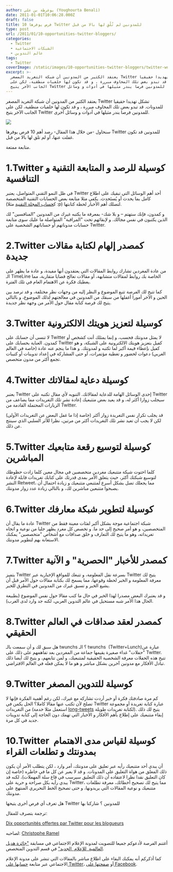 ```yaml
---
author: يوغرطة بن علي (Youghourta Benali)
date: 2011-01-01T10:06:28.000Z
draft: false
title: 10 فرص يوفرها Twitter للمدونين لم تُلْقِ لها بالا من قبل
type: post
url: /2011/01/10-opportunities-twitter-bloggers/
categories:
  - Twitter
  - الشبكات الاجتماعية
  - عالم التدوين
tags:
  - Twitter
coverImage: /static/images/10-opportunities-twitter-bloggers/twitter-wordpress.jpg
excerpt: >-
  يعتقد الكثير من المدونين أن شبكة التغريد المصغر Twitter تشكل تهديدا حقيقيا
  للمدونات. قد تبدو بعض تلك المخاوف مبررة ، و قد تكون لها خلفيات منطقية، لكن على
  الجانب الآخر يتيح Twitter للمدونين فرصا يندر مثيلها في أدوات و وسائل
---
```

يعتقد الكثير من المدونين أن شبكة التغريد المصغر Twitter تشكل تهديدا حقيقيا للمدونات. قد تبدو بعض تلك المخاوف مبررة ، و قد تكون لها خلفيات منطقية، لكن على الجانب الآخر يتيح Twitter للمدونين فرصا يندر مثيلها في أدوات و وسائل أخرى.

![](/static/images/10-opportunities-twitter-bloggers/twitter-wordpress.jpg)

سنحاول -من خلال هذا المقال- رصد أهم 10 فرص يوفرها Twitter للمدونين قد تكون غفلت عنها، أو لم تلق لها بالا من قبل.

متابعة ممتعة.

# 1.Twitter كوسيلة للرصد و المتابعة التقنية و التنافسية

في ظل النمو التقني المتواصل، يعتبر Twitter أحد أهم الوسائل التي تبقيك على اطلاع كامل بما يحدث أو يُستَحدث. يكفي مثلا متابعة بعض الحسابات التقنية المتخصصة (ك[حساب المجلة التقنية](http://twitter.com/it_scoop_com) مثلا :p) لتصلك أهم الأخبار لحظة كتابتها.

و كمدون، فإنك ستهتم – و بلا شك- بمعرفة ما يكتبه غيرك من المدونين "المنافسين" لك الذين يكتبون في نفس مجالك. و لإبقائهم تحت "المراقبة" المتواصلة ما عليك سوى متابعة حسابات مدوناتهم أو حساباتهم الشخصية على Twitter.

# 2.Twitter كمصدر إلهام لكتابة مقالات جديدة

من عادة المغردين تشارك روابط المقالات التي يعتقدون أنها مفيدة، و عادة ما يظهر على الـ TimeLine الخاصة بك روابط لمقالات متشابهة، أو مقالات تعالج قضايا متقاربة، مما يعطيك فكرة عن الاهتمام العام في تلك الفترة.

كما تتيح لك الفرصة تتبع الموضوع و النظر إليه من وجهات نظر مختلفة، و قد ترصد بين الحين و الآخر أمورا أغفلها من سبقك من المدونين في معالجتهم لذلك الموضوع، و بالتالي يتيح لك فرصة كتابة مقال حول الأمر من وجهة نظر جديدة.

# 3.Twitter كوسيلة لتعزيز هويتك الالكترونية

لا تنسى أن حسابك على Twitter لا يمثل مدونتك فحسب، و إنما يمثلك أنت كشخص أو كمدون. العناية بحسابك على Twitter كفيل بتعزيز هويتك الالكترونية على الشبكة، و هو كفيل بإعطاء قيمة أكبر لما تكتبه و لمدونتك. و هذا ما ينجم عنه عادة (خاصة في العالم الغربي) دعوات لحضور و تغطية مؤتمرات، أو حتى المشاركة في إعداد تدوينات أو كتيبات تجمع أكثر من مدون متخصص.

# 4.Twitter كوسيلة دعاية لمقالاتك

يعتبر Twitter إحدى الوسائل الهامة للدعاية لمقالاتك. التنويه لأي مقال تكتبه على Twitter سيجلب زوارا أكثر له، و قد يعيد بعض متتبعيك إعادة نشر تلك التغريدات مما يضاعف من الزيارات المحتملة القادمة من Twitter.

قد يجلب تكرار نفس التغريدة زوار أكثر (خاصة إذا ما غفل البعض عن التغريدات الأولى) لكن لا يجب أن تعيد نشر تلك التغريدات أكثر من مرتين، نظرا للأثر السلبي الذي سينتج عن ذلك.

# 5.Twitter كوسيلة لتوسيع رقعة متابعيك المباشرين

كلما احتوت شبكة متتبعيك مغردين متخصصين في مجال معين كلما زادت حظوظك لتوسيع شبكتك أكثر، حيث يتعلق الأمر بمدى قدرتك على كتابك تغريدات قابلة لإعادة النشر Retweet، مما يجعلك تصل بشكل أسرع لمتتبعي متتبعيك و زيادة احتمال أن يصبحوا متتبعين مباشرين لك، و بالتالي زيادة عدد زوار مدونتك.

# 6.Twitter كوسيلة لتطوير شبكة معارفك

عادة ما يقال أن Twitter شبكة اجتماعية موجة بشكل أكبر لفئات معينة فقط من المتخصصين، و هو أمر صحيح إلى حد ما. و تخصص كل مغرد يظهر جليا من نوعية و اتجاه تغريداته، وهو ما يتيح لك التعارف و خلق صداقات مع أشخاص "متخصصين" يمكنك الاستعانة بهم لتطوير مدونتك.

# 7.Twitter كمصدر للأخبار "الحصرية" و الآنية

يتميز Twitter بسرعة نقل المعلومة، و تتبعك للمواقع الإخبارية عبر Twitter يتيح لك معرفة المعلومة و الخبر لحظة وقوعها، مما يسمح لك بكتابة مقالات حول الأمر قبل أن يشيع الخبر و تسبق غيرك من المدونين في التطرق للخبر.

و قد يعتبرك البعض مصدرا لهذا الخبر في حال ما كتب مقالا حول نفس الموضوع (بطبيعة الحال هذا الأمر شبه مستحيل في عالم التدوين العربي، لكنه جد وارد لدى الغرب).

# 8.Twitter كمصدر لعقد صداقات في العالم الحقيقي

هل سبق لك و أن سمعت بالـ twunchs ؟ الـ twunchs  (Twitter+Lunch)عبارة عن "حفلات" غداء صغيرة يقيمها جماعة من المغردين بعد تفاهمهم على ذلك على Twitter. تتيح هذه الحفلات معرفة الشخصية الحقيقية لمتتبعيك، و لمن تتابعهم، و يتيح لك أيضا ذلك تبادل الأفكار مع مدونين آخرين بشكل مباشر و هو ما لا يمكن فعله في العالم الافتراضي.

# 9.Twitter كوسيلة للتدوين المصغر

كم مرة صادفتك فكرة أو خبر أردت تشاركه مع غيرك، لكن رغم أهمية الفكرة فإنها لا تصلح لأن تكتب عنها مقالا كاملا؟ الحل يكمن في Twitter عبارة كتابة تغريدة أو مجموعة من التغريدات (استعمل مثلا خدمة [long-tweets](http://long-tweets.com/) لكتابة تغريدات طويلة). يتيح لك ذلك إبقاء متتبعيك على إطلاع بأهم الأفكار و الأخبار التي تهمك دون الحاجة إلى كتابة تدوينات جديد في كل مرة.

# 10.Twitter  كوسيلة لقياس مدى الاهتمام بمدونتك و تطلعات القراء

أن يبدي أحد متتبعيك رأيه عبر تعليق على مدونتك، أمر وارد ، لكن يتطلب الأمر أن يكون ذلك المعلق من هواة التعليق على المدونات. و قد لا يعبر عن كل ما في خاطره (خاصة إن كان التعليق نقدا نظرا لاعتقاده أن ذلك التعليق سيرسب في قاع سلة المهملات)، لكنه قد يبدي رأيه بكل صراحة و حرية على Twitter، مما يتيح لك تصحيح أخطائك، معرفة تطلعات متتبعيك و نوعية المقالات التي يريدونها، و حتى تصحيح الخط التحريري المنتهج على مدونتك.

هل تعرف أي فرص أخرى يتيحها Twitter للمدونين ؟ شاركنا بها

ترجمة بتصرف للمقال:

[Dix opportunités offertes par Twitter pour les blogueurs](http://www.kriisiis.fr/index.php/10-opportunites-offertes-par-twitter-pour-les-blogueurs/)

لصاحبه: [Christophe Ramel](https://twitter.com/#!/Kriisiis)

أغتنم الفرصة لأدعوكم جميعا للتصويت لمدونة الإعلام الاجتماعي في مسابقة ["جائزة هديل العالمية  للإعلام  الجديد"](http://goo.gl/qI4Wg) في قسم التدوين المتخصص.

كما أذكركم أنه يمكنك البقاء على اطلاع مباشر بالمقالات التي تنشر على مدونة الإعلام الاجتماعي عبر متابعة [حسابها على Twitter](http://twitter.com/sm4arab)، أو [صفحتها على Facebook](http://www.facebook.com/socialmedia4arab).
